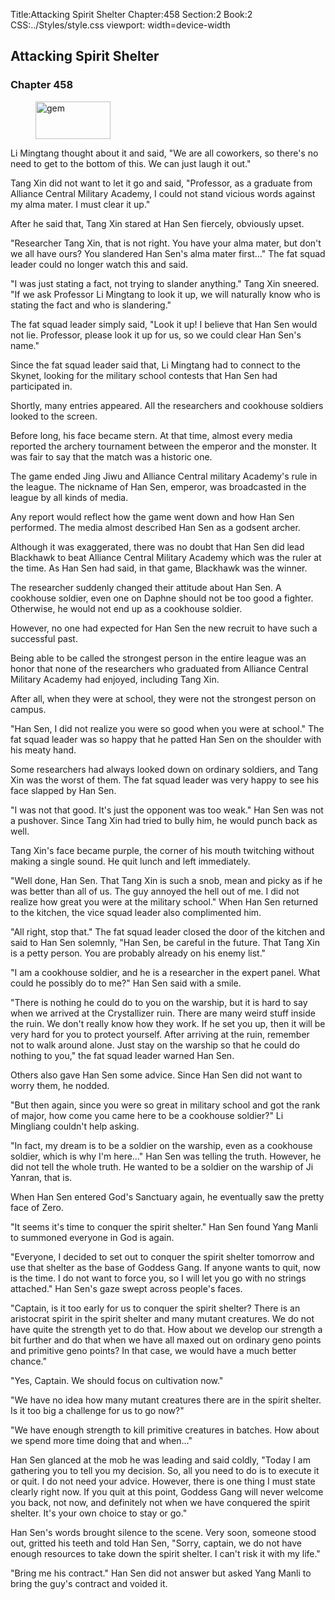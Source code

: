 Title:Attacking Spirit Shelter 
Chapter:458 
Section:2 
Book:2 
CSS:../Styles/style.css 
viewport: width=device-width
  
## Attacking Spirit Shelter
### Chapter 458 
<figure>
	<img src="../Images/gem.gif" alt="gem" id="gem" width="120" height="60" />
</figure>
  

  
  Li Mingtang thought about it and said, "We are all coworkers, so there's no need to get to the bottom of this. We can just laugh it out."

Tang Xin did not want to let it go and said, "Professor, as a graduate from Alliance Central Military Academy, I could not stand vicious words against my alma mater. I must clear it up."

After he said that, Tang Xin stared at Han Sen fiercely, obviously upset.

"Researcher Tang Xin, that is not right. You have your alma mater, but don't we all have ours? You slandered Han Sen's alma mater first…" The fat squad leader could no longer watch this and said.

"I was just stating a fact, not trying to slander anything." Tang Xin sneered. "If we ask Professor Li Mingtang to look it up, we will naturally know who is stating the fact and who is slandering."

The fat squad leader simply said, "Look it up! I believe that Han Sen would not lie. Professor, please look it up for us, so we could clear Han Sen's name."

Since the fat squad leader said that, Li Mingtang had to connect to the Skynet, looking for the military school contests that Han Sen had participated in.

Shortly, many entries appeared. All the researchers and cookhouse soldiers looked to the screen.

Before long, his face became stern. At that time, almost every media reported the archery tournament between the emperor and the monster. It was fair to say that the match was a historic one.

The game ended Jing Jiwu and Alliance Central military Academy's rule in the league. The nickname of Han Sen, emperor, was broadcasted in the league by all kinds of media.

Any report would reflect how the game went down and how Han Sen performed. The media almost described Han Sen as a godsent archer.

Although it was exaggerated, there was no doubt that Han Sen did lead Blackhawk to beat Alliance Central Military Academy which was the ruler at the time. As Han Sen had said, in that game, Blackhawk was the winner.

The researcher suddenly changed their attitude about Han Sen. A cookhouse soldier, even one on Daphne should not be too good a fighter. Otherwise, he would not end up as a cookhouse soldier.

However, no one had expected for Han Sen the new recruit to have such a successful past.

Being able to be called the strongest person in the entire league was an honor that none of the researchers who graduated from Alliance Central Military Academy had enjoyed, including Tang Xin.

After all, when they were at school, they were not the strongest person on campus.

"Han Sen, I did not realize you were so good when you were at school." The fat squad leader was so happy that he patted Han Sen on the shoulder with his meaty hand.

Some researchers had always looked down on ordinary soldiers, and Tang Xin was the worst of them. The fat squad leader was very happy to see his face slapped by Han Sen.

"I was not that good. It's just the opponent was too weak." Han Sen was not a pushover. Since Tang Xin had tried to bully him, he would punch back as well.

Tang Xin's face became purple, the corner of his mouth twitching without making a single sound. He quit lunch and left immediately.

"Well done, Han Sen. That Tang Xin is such a snob, mean and picky as if he was better than all of us. The guy annoyed the hell out of me. I did not realize how great you were at the military school." When Han Sen returned to the kitchen, the vice squad leader also complimented him.

"All right, stop that." The fat squad leader closed the door of the kitchen and said to Han Sen solemnly, "Han Sen, be careful in the future. That Tang Xin is a petty person. You are probably already on his enemy list."

"I am a cookhouse soldier, and he is a researcher in the expert panel. What could he possibly do to me?" Han Sen said with a smile.

"There is nothing he could do to you on the warship, but it is hard to say when we arrived at the Crystallizer ruin. There are many weird stuff inside the ruin. We don't really know how they work. If he set you up, then it will be very hard for you to protect yourself. After arriving at the ruin, remember not to walk around alone. Just stay on the warship so that he could do nothing to you," the fat squad leader warned Han Sen.

Others also gave Han Sen some advice. Since Han Sen did not want to worry them, he nodded.

"But then again, since you were so great in military school and got the rank of major, how come you came here to be a cookhouse soldier?" Li Mingliang couldn't help asking.

"In fact, my dream is to be a soldier on the warship, even as a cookhouse soldier, which is why I'm here…" Han Sen was telling the truth. However, he did not tell the whole truth. He wanted to be a soldier on the warship of Ji Yanran, that is.

When Han Sen entered God's Sanctuary again, he eventually saw the pretty face of Zero.

"It seems it's time to conquer the spirit shelter." Han Sen found Yang Manli to summoned everyone in God is again.

"Everyone, I decided to set out to conquer the spirit shelter tomorrow and use that shelter as the base of Goddess Gang. If anyone wants to quit, now is the time. I do not want to force you, so I will let you go with no strings attached." Han Sen's gaze swept across people's faces.

"Captain, is it too early for us to conquer the spirit shelter? There is an aristocrat spirit in the spirit shelter and many mutant creatures. We do not have quite the strength yet to do that. How about we develop our strength a bit further and do that when we have all maxed out on ordinary geno points and primitive geno points? In that case, we would have a much better chance."

"Yes, Captain. We should focus on cultivation now."

"We have no idea how many mutant creatures there are in the spirit shelter. Is it too big a challenge for us to go now?"

"We have enough strength to kill primitive creatures in batches. How about we spend more time doing that and when…"

Han Sen glanced at the mob he was leading and said coldly, "Today I am gathering you to tell you my decision. So, all you need to do is to execute it or quit. I do not need your advice. However, there is one thing I must state clearly right now. If you quit at this point, Goddess Gang will never welcome you back, not now, and definitely not when we have conquered the spirit shelter. It's your own choice to stay or go."

Han Sen's words brought silence to the scene. Very soon, someone stood out, gritted his teeth and told Han Sen, "Sorry, captain, we do not have enough resources to take down the spirit shelter. I can't risk it with my life."

"Bring me his contract." Han Sen did not answer but asked Yang Manli to bring the guy's contract and voided it.
